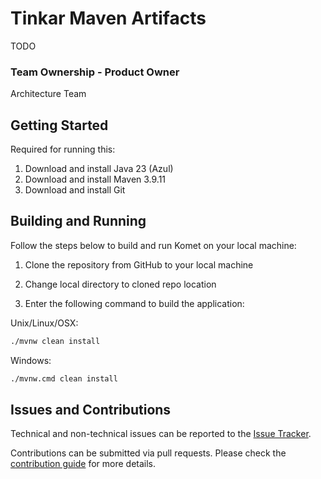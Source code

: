 # Tinkar Maven Artifacts

TODO

### Team Ownership - Product Owner

Architecture Team

## Getting Started

Required for running this:

1. Download and install Java 23 (Azul)
2. Download and install Maven 3.9.11
3. Download and install Git

## Building and Running

Follow the steps below to build and run Komet on your local machine:

1. Clone the repository from GitHub to your local machine 

2. Change local directory to cloned repo location

3. Enter the following command to build the application:

Unix/Linux/OSX:

```bash
./mvnw clean install
```

Windows:

```bash
./mvnw.cmd clean install
```

## Issues and Contributions
Technical and non-technical issues can be reported to the [Issue Tracker](https://github.com/ikmdev/maven-artifacts/issues).

Contributions can be submitted via pull requests. Please check the [contribution guide](doc/how-to-contribute.md) for more details.
